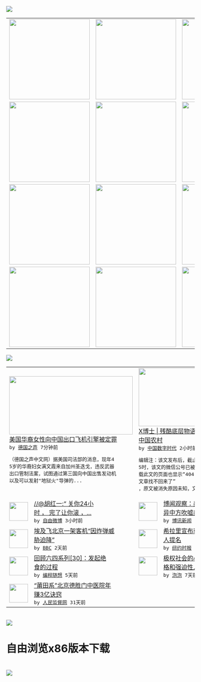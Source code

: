 

<a href="https://github.com/greatfire/z/raw/master/FreeBrowser.apk"><img src="https://raw.githubusercontent.com/greatfire/wiki/master/x/header.png" /></a><table><tr><td width="262" align="center" valign="center"><a href="https://github.com/greatfire/wiki/wiki/nyt" title="纽约时报中文网 国际纵览"><img src="https://raw.githubusercontent.com/greatfire/wiki/master/x/nyt_flag.png" width="215"/></a></td><td width="262" align="center" valign="center"><a href="https://github.com/greatfire/wiki/wiki/dw" title=""><img src="https://raw.githubusercontent.com/greatfire/wiki/master/x/dw_flag.png" width="215"/></a></td><td width="262" align="center" valign="center"><a href="https://github.com/greatfire/wiki/wiki/rmjd" title=""><img src="https://raw.githubusercontent.com/greatfire/wiki/master/x/rmjd_flag.png" width="215"/></a></td></tr><tr><td width="262" align="center" valign="center"><a href="https://github.com/paopaonetizen/website" title="泡泡 - 未经审查的互联网信息"><img src="https://raw.githubusercontent.com/greatfire/wiki/master/x/pp_flag.png" width="215"/></a></td><td width="262" align="center" valign="center"><a href="https://github.com/getlantern/mirror" title="以及自由微博和GreatFire.org官方中文论坛"><img src="https://raw.githubusercontent.com/greatfire/wiki/master/x/lantern_flag.png" width="215"/></a></td><td width="262" align="center" valign="center"><a href="https://github.com/cdtmirrors/m/" title=""><img src="https://raw.githubusercontent.com/greatfire/wiki/master/x/cdt_flag.png" width="215"/></a></td></tr><tr><td width="262" align="center" valign="center"><a href="https://github.com/program-think/blog" title="编程随想的博客"><img src="https://raw.githubusercontent.com/greatfire/wiki/master/x/pt_flag.png" width="215"/></a></td><td width="262" align="center" valign="center"><a href="https://github.com/greatfire/wiki/wiki/bbc" title=""><img src="https://raw.githubusercontent.com/greatfire/wiki/master/x/bbc_flag.png" width="215"/></a></td><td width="262" align="center" valign="center"><a href="https://github.com/freeweibo/s" title="自由微博 - 匿名和不受屏蔽的新浪微博搜索"><img src="https://raw.githubusercontent.com/greatfire/wiki/master/x/fw_flag.png" width="215"/></a></td></tr><tr><td width="262" align="center" valign="center"><a href="https://github.com/greatfire/wiki/wiki/google" title=""><img src="https://raw.githubusercontent.com/greatfire/wiki/master/x/google_flag.png" width="215"/></a></td><td width="262" align="center" valign="center"><a href="https://github.com/bxnews/boxun" title=""><img src="https://raw.githubusercontent.com/greatfire/wiki/master/x/bx_flag.png" width="215"/></a></td><td width="262" align="center" valign="center"><a href="https://github.com/greatfire/wiki/wiki/open-source" title="欢迎访问GreatFire.org开发者项目网站"><img src="https://raw.githubusercontent.com/greatfire/wiki/master/x/open-source_flag.png" width="215"/></a></td></tr></table><img src="https://raw.githubusercontent.com/greatfire/wiki/master/x/newsfeed text.png" /><table cols="4"><tr><td colspan="2" width="380"><a href="http://dw.com/p/1J49q?maca=chi-GK-text-greatfire-all-chinese-15625-xml-mrss"><img src="http://www.dw.com/image/0,,17427646_302,00.jpg" width="330" height="156"/></a></br><a href="http://dw.com/p/1J49q?maca=chi-GK-text-greatfire-all-chinese-15625-xml-mrss">美国华裔女性向中国出口飞机引擎被定罪</a></br><kbd> by <a href="http://dw.de">德国之声</a> 7分钟前 </kbd></br><pre>（德国之声中文网）据美国司法部的消息，现年4<br/>5岁的华裔妇女满文霞来自加州圣迭戈，违反武器<br/>出口管制法案，试图通过第三国向中国出售发动机<br/>以及可以发射"地狱火"导弹的...</pre></td><td colspan="2" width="380"><a href="http://feedproxy.google.com/~r/chinadigitaltimes/bNAO/~3/QAXefN6xjD0/"><img src="http://i2.wp.com/chinadigitaltimes.net/chinese/files/2016/06/135358891.jpg?resize=638%2C113" width="330" height="156"/></a></br><a href="http://feedproxy.google.com/~r/chinadigitaltimes/bNAO/~3/QAXefN6xjD0/">X博士 | 残酷底层物语：一个视频软件的<br/>中国农村</a></br><kbd> by <a href="http://chinadigitaltimes.net/chinese/">中国数字时代</a> 2小时前 </kbd></br><pre>编辑注：该文发布后，截止北京时间6月10日1<br/>5时，该文的微信公号已被销号，而腾讯网官方转<br/>载此文的页面也显示“404 文章找不回来了”<br/>，原文被消失原因未知，文章仅...</pre></td></tr><tr><td><img src="https://raw.githubusercontent.com/greatfire/wiki/master/x/fw_logo.png" width="50" height="50"/></td><td width="280"><a href="https://freeweibo.com/weibo/3984830419427835">//@胡红一:“ 关你24小<br/>时 ， 完了让你滚 ，...</a></br><kbd> by <a href="https://freeweibo.com/">自由微博</a> 3小时前 </kbd></td><td><img src="http://www.boxun.com/news/images/2016/06/201606091844intl1.jpg" width="50" height="50"/></td><td width="280"><a href="http://www.boxun.com/news/gb/intl/2016/06/201606091844.shtml">博闻观察：美中战略对话情调各<br/>异中方吹嘘美国含蓄</a></br><kbd> by <a href="http://www.boxun.com">博讯新闻</a> 1天前 </kbd></td></tr><tr><td><img src="http://a.files.bbci.co.uk/worldservice/live/assets/images/2016/05/19/160519172724_egypt_air_plane_144x81__nocredit.jpg" width="50" height="50"/></td><td width="280"><a href="http://www.bbc.com/zhongwen/simp/world/2016/06/160608_egypt_china_flight_uzbekistan">埃及飞北京一架客机“因炸弹威<br/>胁迫降”</a></br><kbd> by <a href="http://www.bbc.co.uk/zhongwen/simp">BBC</a> 2天前 </kbd></td><td><img src="https://static01.nyt.com/images/2016/06/07/us/politics/20160608primary-slide-ZEZH/20160608primary-slide-ZEZH-articleInline.jpg" width="50" height="50"/></td><td width="280"><a href="https://d7odklm2qes9e.cloudfront.net/culture/20160608/hillary-clinton-bernie-sanders-primary/">希拉里宣布获得民主党总统候选<br/>人提名</a></br><kbd> by <a href="http://m.cn.nytimes.com/">纽约时报</a> 2天前 </kbd></td></tr><tr><td><img src="https://lh5.googleusercontent.com/61yYswVV8DydFCnt6g2Qfo3FKi-dLhlteEqGEUVCbyX6nVzEBo6y2EyL0uYzCLba3otd659M1dc_vONZbsdk19TlKgo8UrqPMMWIqN_mQsLR3rEDFWBPKb6BwqD-CWAF4nOp1g3TjOk" width="50" height="50"/></td><td width="280"><a href="http://feedproxy.google.com/~r/programthink/~3/eTs6wicc6T8/june-fourth-incident-30.html">回顾六四系列[30]：发起绝<br/>食的过程</a></br><kbd> by <a href="http://program-think.blogspot.com">编程随想</a> 5天前 </kbd></td><td><img src="https://pao-pao.net/sites/pao-pao.net/files/styles/large/public/wen_zhong_tu_1_1_0.jpg?itok=o6NPEsgJ" width="50" height="50"/></td><td width="280"><a href="https://pao-pao.net/article/707">极权社会的心理阴影：阻碍型性<br/>格和强迫性人格——社会...</a></br><kbd> by <a href="https://pao-pao.net">泡泡</a> 7天前 </kbd></td></tr><tr><td><img src="http://www.rmjdw.com/uploads/160510/3-1605102102421C.jpg" width="50" height="50"/></td><td width="280"><a href="http://www.rmjdw.com//tebiebaodao/20160510/15526.html">“莆田系”北京德胜门中医院年<br/>赚3亿诀窍 </a></br><kbd> by <a href="http://www.rmjdw.com/">人民监督网</a> 31天前 </kbd></td></table></br><a href="https://github.com/greatfire/z/raw/master/FreeBrowser.apk"><img src="https://raw.githubusercontent.com/greatfire/wiki/master/x/download app.png" /></a><h1>自由浏览x86版本下载<h1><a href="https://github.com/greatfire/z/raw/master/FreeBrowser-x86.apk"><img src="https://raw.githubusercontent.com/greatfire/images/master/fb86.qr.png" /></a>